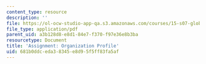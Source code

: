 ```yaml
---
content_type: resource
description: ''
file: https://ol-ocw-studio-app-qa.s3.amazonaws.com/courses/15-s07-globalhealth-lab-spring-2013/681b0ddceda38345e8d95f5ff83fa5af_MIT15_S07S13_orgprofile.pdf
file_type: application/pdf
parent_uid: a3b128d8-e8d1-84e7-f370-f97e36e8b3ba
resourcetype: Document
title: 'Assignment: Organization Profile'
uid: 681b0ddc-eda3-8345-e8d9-5f5ff83fa5af
---
```

